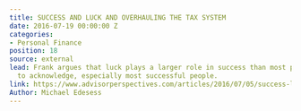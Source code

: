 ```yaml
---
title: SUCCESS AND LUCK AND OVERHAULING THE TAX SYSTEM
date: 2016-07-19 00:00:00 Z
categories:
- Personal Finance
position: 18
source: external
lead: Frank argues that luck plays a larger role in success than most people are willing
  to acknowledge, especially most successful people.
link: https://www.advisorperspectives.com/articles/2016/07/05/success-luck-and-overhauling-the-tax-system
Author: Michael Edesess
---
```


